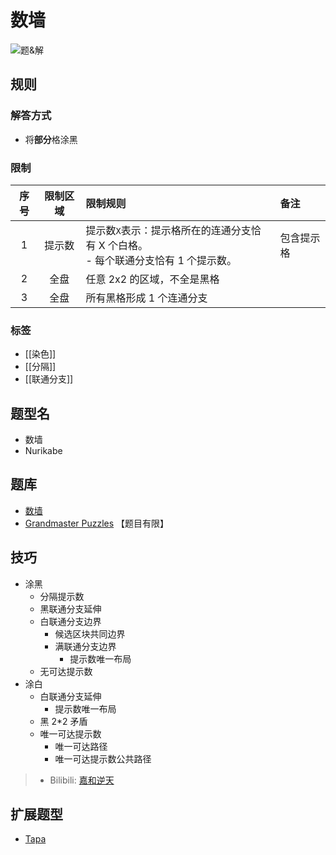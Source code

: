 # 数墙

![题&解](https://www.gmpuzzles.com/images/blog/GM-NurikabeEx.png)

## 规则

### 解答方式

- 将**部分**格涂黑

### 限制

| 序号  | 限制区域 | 限制规则                                                 | 备注    |
|:---:|:----:|:-----------------------------------------------------|:------|
|  1  | 提示数  | 提示数`X`表示：提示格所在的连通分支恰有 X 个白格。 <br> - 每个联通分支恰有 1 个提示数。 | 包含提示格 |
|  2  |  全盘  | 任意 2x2 的区域，不全是黑格                                     |       |
|  3  |  全盘  | 所有黑格形成 1 个连通分支                                       |       |

### 标签

- [[染色]]
- [[分隔]]
- [[联通分支]]

## 题型名

- 数墙
- Nurikabe

## 题库

- [数墙](https://cn.puzzle-nurikabe.com/)
- [Grandmaster Puzzles] 【题目有限】

## 技巧

- 涂黑
  - 分隔提示数
  - 黑联通分支延伸
  - 白联通分支边界
    - 候选区块共同边界
    - 满联通分支边界
      - 提示数唯一布局
  - 无可达提示数
- 涂白
  - 白联通分支延伸
    - 提示数唯一布局
  - 黑 2*2 矛盾
  - 唯一可达提示数
    - 唯一可达路径
    - 唯一可达提示数公共路径

> - Bilibili: [嘉和逆天](https://www.bilibili.com/read/cv15486931)

## 扩展题型

- [Tapa](Tapa.md)

[Grandmaster Puzzles]: https://www.gmpuzzles.com/blog/category/shading/nurikabe/
